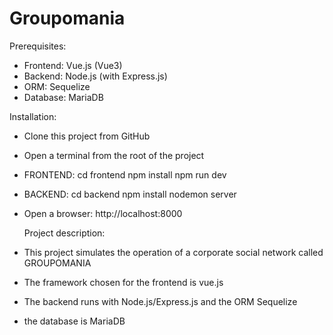 # Groupomania

Prerequisites:

- Frontend: Vue.js (Vue3)
- Backend: Node.js (with Express.js)
- ORM: Sequelize
- Database: MariaDB

Installation:

- Clone this project from GitHub

- Open a terminal from the root of the project

- FRONTEND:
  cd frontend
  npm install
  npm run dev

- BACKEND:
  cd backend
  npm install
  nodemon server

- Open a browser: http://localhost:8000

  Project description:

- This project simulates the operation of a corporate social network called GROUPOMANIA
- The framework chosen for the frontend is vue.js
- The backend runs with Node.js/Express.js and the ORM Sequelize
- the database is MariaDB
